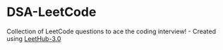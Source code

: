 # DSA-LeetCode
Collection of LeetCode questions to ace the coding interview! - Created using [LeetHub-3.0](https://github.com/raphaelheinz/LeetHub-3.0)
